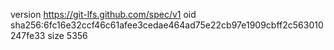 version https://git-lfs.github.com/spec/v1
oid sha256:6fc16e32ccf46c61afee3cedae464ad75e22cb97e1909cbff2c563010247fe33
size 5356
